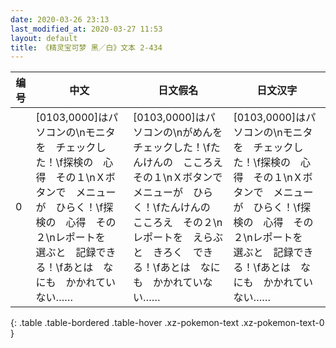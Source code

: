 ```yaml
---
date: 2020-03-26 23:13
last_modified_at: 2020-03-27 11:53
layout: default
title: 《精灵宝可梦 黑／白》文本 2-434
---
```

| 编号 | 中文 | 日文假名 | 日文汉字 |
| ---- | ---- | ---- | --- |
| 0 | [0103,0000]はパソコンの\nモニタを　チェックした！\f探検の　心得　その１\nＸボタンで　メニューが　ひらく！\f探検の　心得　その２\nレポートを　選ぶと　記録できる！\fあとは　なにも　かかれていない…… | [0103,0000]はパソコンの\nがめんを　チェックした！\fたんけんの　こころえ　その１\nＸボタンで　メニューが　ひらく！\fたんけんの　こころえ　その２\nレポートを　えらぶと　きろく　できる！\fあとは　なにも　かかれていない…… | [0103,0000]はパソコンの\nモニタを　チェックした！\f探検の　心得　その１\nＸボタンで　メニューが　ひらく！\f探検の　心得　その２\nレポートを　選ぶと　記録できる！\fあとは　なにも　かかれていない…… |
{: .table .table-bordered .table-hover .xz-pokemon-text .xz-pokemon-text-0 }